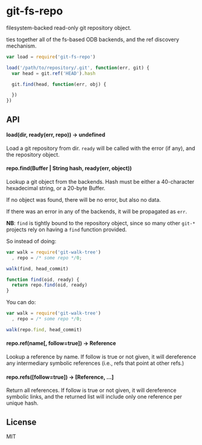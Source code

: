 # git-fs-repo

filesystem-backed read-only git repository object.

ties together all of the fs-based ODB backends, and
the ref discovery mechanism.

```javascript
var load = require('git-fs-repo')

load('/path/to/repository/.git', function(err, git) {
  var head = git.ref('HEAD').hash

  git.find(head, function(err, obj) {

  }) 
})
```

## API

#### load(dir, ready(err, repo)) -> undefined

Load a git repository from dir. `ready` will be
called with the error (if any), and the repository
object.

#### repo.find(Buffer | String hash, ready(err, object))

Lookup a git object from the backends. Hash must be either
a 40-character hexadecimal string, or a 20-byte Buffer.

If no object was found, there will be no error, but also no
data.

If there was an error in any of the backends, it will be propagated
as `err`.

**NB**: `find` is tightly bound to the repository object, since so
many other `git-*` projects rely on having a `find` function provided.

So instead of doing:

```javascript
var walk = require('git-walk-tree')
  , repo = /* some repo */0;

walk(find, head_commit)

function find(oid, ready) {
  return repo.find(oid, ready)
}
```

You can do:

```javascript
var walk = require('git-walk-tree')
  , repo = /* some repo */0;

walk(repo.find, head_commit)
```

#### repo.ref(name[, follow=true]) -> Reference

Lookup a reference by name. If follow is true or not given, it will
dereference any intermediary symbolic references (i.e., refs that point
at other refs.)

#### repo.refs([follow=true]) -> [Reference, ...]

Return all references. If follow is true or not given, it will
dereference symbolic links, and the returned list will include only
one reference per unique hash.

## License

MIT
